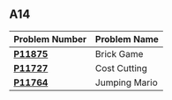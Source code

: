  ##  A14

| Problem Number | Problem Name |
| ----------- | ---------------------- |
| **<a href="https://github.com/Preassume/4883-PT-Riddle/tree/main/Assignments/A14/P11875">P11875</a>** | Brick Game |
| **<a href="https://github.com/Preassume/4883-PT-Riddle/tree/main/Assignments/A14/P11727">P11727</a>** | Cost Cutting |
| **<a href="https://github.com/Preassume/4883-PT-Riddle/tree/main/Assignments/A14/P11764">P11764</a>** | Jumping Mario |
